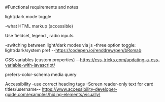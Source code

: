 #Functional requirements and notes

light/dark mode toggle

-what HTML markup (accessible)

Use fieldset, legend , radio inputs

-switching between light/dark modes via js
-three option toggle: light/dark/system pref --https://codepen.io/renddrew/pen/bRomab

CSS variables (custom properties) --https://css-tricks.com/updating-a-css-variable-with-javascript/

prefers-color-schema media query

Accessibility
-use correct heading tags
-Screen reader-only text for card titles/username-- https://www.accessibility-developer-guide.com/examples/hiding-elements/visually/
